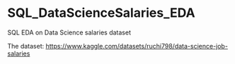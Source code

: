 # SQL_DataScienceSalaries_EDA
SQL EDA on Data Science salaries dataset 

The dataset: https://www.kaggle.com/datasets/ruchi798/data-science-job-salaries
